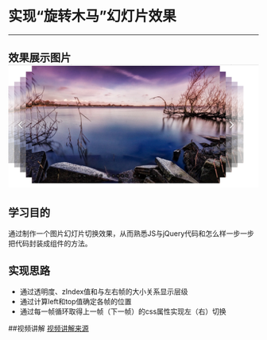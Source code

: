 # 实现“旋转木马”幻灯片效果 #

--------------------------------------------------------
## 效果展示图片  ![旋转木马效果](./images/behaviour.png)

## 学习目的 ##
通过制作一个图片幻灯片切换效果，从而熟悉JS与jQuery代码和怎么样一步一步把代码封装成组件的方法。
## 实现思路 ##
*   通过透明度、zIndex值和与左右帧的大小关系显示层级
*   通过计算left和top值确定各帧的位置
*   通过每一帧循环取得上一帧（下一帧）的css属性实现左（右）切换


##视频讲解 
 [视频讲解来源](http://www.imooc.com/learn/386/ " Carousel")